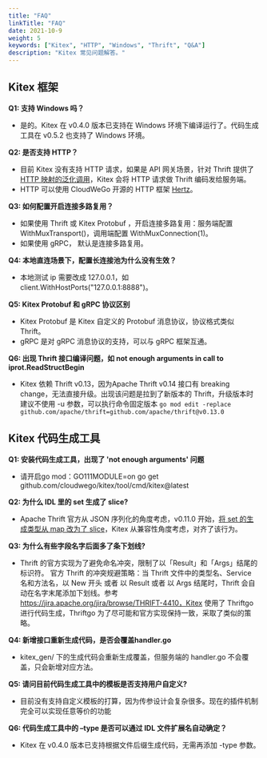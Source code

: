```yaml
---
title: "FAQ"
linkTitle: "FAQ"
date: 2021-10-9
weight: 5
keywords: ["Kitex", "HTTP", "Windows", "Thrift", "Q&A"]
description: "Kitex 常见问题解答。"
---
```


## Kitex 框架

**Q1: 支持 Windows 吗？**
* 是的。Kitex 在 v0.4.0 版本已支持在 Windows 环境下编译运行了。代码生成工具在 v0.5.2 也支持了 Windows 环境。

**Q2: 是否支持 HTTP？**
* 目前 Kitex 没有支持 HTTP 请求，如果是 API 网关场景，针对 Thrift 提供了 [HTTP 映射的泛化调用](/zh/docs/kitex/tutorials/advanced-feature/generic-call/)，Kitex 会将 HTTP 请求做 Thrift 编码发给服务端。
* HTTP 可以使用 CloudWeGo 开源的 HTTP 框架 [Hertz](/zh/docs/hertz/)。

**Q3: 如何配置开启连接多路复用？**
* 如果使用 Thrift 或 Kitex Protobuf ，开启连接多路复用：服务端配置 WithMuxTransport()，调用端配置 WithMuxConnection(1)。
* 如果使用 gRPC， 默认是连接多路复用。

**Q4: 本地直连场景下，配置长连接池为什么没有生效？**
* 本地测试 ip 需要改成 127.0.0.1，如 client.WithHostPorts("127.0.0.1:8888")。

**Q5: Kitex Protobuf 和 gRPC 协议区别**
* Kitex Protobuf 是 Kitex 自定义的 Protobuf 消息协议，协议格式类似 Thrift。
* gRPC 是对 gRPC 消息协议的支持，可以与 gRPC 框架互通。

**Q6: 出现 Thrift 接口编译问题，如 not enough arguments in call to iprot.ReadStructBegin**
* Kitex 依赖 Thrift v0.13，因为Apache Thrift v0.14 接口有 breaking change，无法直接升级。出现该问题是拉到了新版本的 Thrift，升级版本时建议不使用 -u 参数，可以执行命令固定版本 `go mod edit -replace github.com/apache/thrift=github.com/apache/thrift@v0.13.0`

## Kitex 代码生成工具

**Q1: 安装代码生成工具，出现了 'not enough arguments' 问题**
* 请开启go mod：GO111MODULE=on go get github.com/cloudwego/kitex/tool/cmd/kitex@latest

**Q2: 为什么 IDL 里的 set 生成了 slice?**
* Apache Thrift 官方从 JSON 序列化的角度考虑，v0.11.0 开始，[将 set 的生成类型从 map 改为了 slice](https://issues.apache.org/jira/browse/THRIFT-4011)，Kitex 从兼容性角度考虑，对齐了该行为。

**Q3: 为什么有些字段名字后面多了条下划线?**
* Thrift 的官方实现为了避免命名冲突，限制了以「Result」和「Args」结尾的标识符。 官方 Thrift 的冲突规避策略：当 Thrift 文件中的类型名、Service 名和方法名，以 New 开头 或者 以 Result 或者 以 Args 结尾时，Thrift 会自动在名字末尾添加下划线。参考 https://jira.apache.org/jira/browse/THRIFT-4410，Kitex 使用了 Thriftgo 进行代码生成，Thriftgo 为了尽可能和官方实现保持一致，采取了类似的策略。

**Q4: 新增接口重新生成代码，是否会覆盖handler.go**
* kitex_gen/ 下的生成代码会重新生成覆盖，但服务端的 handler.go 不会覆盖，只会新增对应方法。

**Q5: 请问目前代码生成工具中的模板是否支持用户自定义?**
* 目前没有支持自定义模板的打算，因为传参设计会复杂很多。现在的插件机制完全可以实现任意等价的功能

**Q6: 代码生成工具中的 –type 是否可以通过 IDL 文件扩展名自动确定？**
* Kitex 在 v0.4.0 版本已支持根据文件后缀生成代码，无需再添加 -type 参数。
